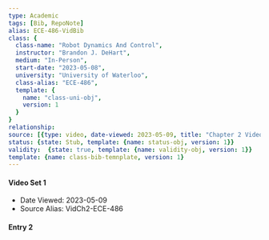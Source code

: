 ```yaml
---
type: Academic
tags: [Bib, RepoNote]
alias: ECE-486-VidBib
class: {
  class-name: "Robot Dynamics And Control",
  instructor: "Brandon J. DeHart",
  medium: "In-Person",
  start-date: "2023-05-08",
  university: "University of Waterloo",
  class-alias: "ECE-486",
  template: {
    name: "class-uni-obj",
    version: 1
  }
}
relationship: 
source: [{type: video, date-viewed: 2023-05-09, title: "Chapter 2 Videos", class-alias: ECE-486, source-alias: VidCh2-ECE-486, template: {name: source-video-obj, version: 1}}]
status: {state: Stub, template: {name: status-obj, version: 1}}
validity:  {state: true, template: {name: validity-obj, version: 1}}
template: {name: class-bib-temnplate, version: 1}
---
```


#### Video Set 1
- Date Viewed: 2023-05-09
- Source Alias: VidCh2-ECE-486

#### Entry 2
